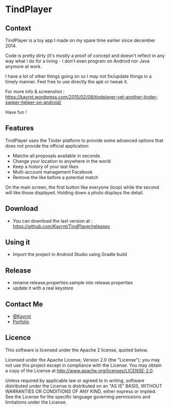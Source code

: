 TindPlayer
==============================

Context
--------

TindPlayer is a toy app I made on my spare time earlier since december 2014.

Code is pretty dirty (it's mostly a proof of concept and doesn't reflect in any way what I do for
 a living - I don't even program on Android nor Java anymore at work.

I have a lot of other things going on so I may not fix/update things in a timely manner.
Feel free to use directly the apk or tweak it.

For more info & screenshot :
https://kayrnt.wordpress.com/2015/02/08/tindplayer-yet-another-tinder-swiper-helper-on-android/

Have fun !

Features
--------

TindPlayer uses the Tinder platform to provide some advanced options that does not provide the official application:

- Matche all proposals available in seconds
- Change your location to anywhere in the world
- Keep a history of your last likes
- Multi-account management Facebook
- Remove the like before a potential match

On the main screen, the first button like everyone (loop) while the second will like those displayed. Holding down a photo displays the detail.

Download
--------

* You can download the last version at : https://github.com/Kayrnt/TindPlayer/releases

Using it
--------

* Import the project in Android Studio using Gradle build

Release
--------

* rename release.properties.sample into release.properties
* update it with a real keystore


Contact Me
--------

* [@Kayrnt](https://twitter.com/Kayrnt)
* [Porfolio](http://www.kayrnt.fr)

Licence
-------

This software is licensed under the Apache 2 license, quoted below.

Licensed under the Apache License, Version 2.0 (the "License"); you may not use this project except in compliance with the License. You may obtain a copy of the License at http://www.apache.org/licenses/LICENSE-2.0.

Unless required by applicable law or agreed to in writing, software distributed under the License is distributed on an "AS IS" BASIS, WITHOUT WARRANTIES OR CONDITIONS OF ANY KIND, either express or implied. See the License for the specific language governing permissions and limitations under the License.
